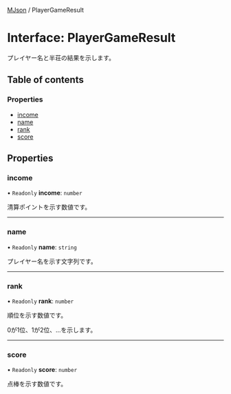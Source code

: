 [MJson](../modules.md) / PlayerGameResult

# Interface: PlayerGameResult

プレイヤー名と半荘の結果を示します。

## Table of contents

### Properties

- [income](PlayerGameResult.md#income)
- [name](PlayerGameResult.md#name)
- [rank](PlayerGameResult.md#rank)
- [score](PlayerGameResult.md#score)

## Properties

### income

• `Readonly` **income**: `number`

清算ポイントを示す数値です。

___

### name

• `Readonly` **name**: `string`

プレイヤー名を示す文字列です。

___

### rank

• `Readonly` **rank**: `number`

順位を示す数値です。

0が1位、1が2位、...を示します。

___

### score

• `Readonly` **score**: `number`

点棒を示す数値です。
